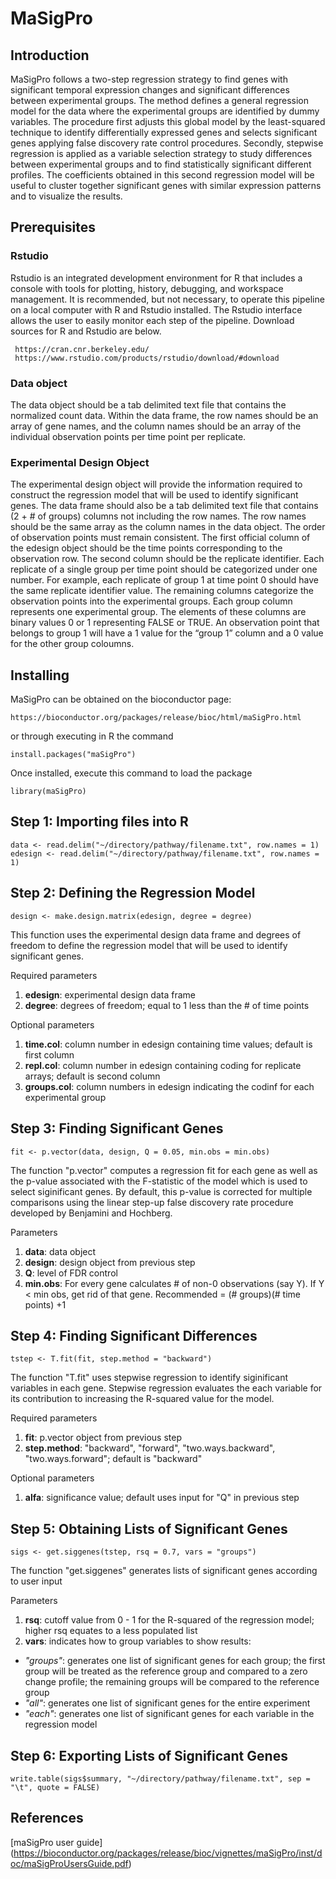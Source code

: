 # MaSigPro 
## Introduction
MaSigPro follows a two-step regression strategy to find genes with significant temporal expression changes and significant differences between experimental groups. The method defines a general regression model for the data where the experimental groups are identified by dummy variables. The procedure first adjusts this global model by the least-squared technique to identify differentially expressed genes and selects significant genes applying false discovery rate control procedures. Secondly, stepwise regression is applied as a variable selection strategy to study differences between experimental groups and to find statistically significant different profiles. The coefficients obtained in this second regression model will be useful to cluster together significant genes with similar expression patterns and to visualize the results.

## Prerequisites
### Rstudio
Rstudio is an integrated development environment for R that includes a console with tools for plotting, history, debugging, and workspace management. It is recommended, but not necessary, to operate this pipeline on a local computer with R and Rstudio installed. The Rstudio interface allows the user to easily monitor each step of the pipeline. Download sources for R and Rstudio are below.

```
 https://cran.cnr.berkeley.edu/
 https://www.rstudio.com/products/rstudio/download/#download
``` 
 
### Data object
The data object should be a tab delimited text file that contains the normalized count data. Within the data frame, the row names should be an array of gene names, and the column names should be an array of the individual observation points per time point per replicate.

### Experimental Design Object
The experimental design object will provide the information required to construct the regression model that will be used to identify significant genes. The data frame should also be a tab delimited text file that contains (2 + # of groups) columns not including the row names. The row names should be the same array as the column names in the data object. The order of observation points must remain consistent. The first official column of the edesign object should be the time points corresponding to the observation row. The second column should be the replicate identifier. Each replicate of a single group per time point should be categorized under one number. For example, each replicate of group 1 at time point 0 should have the same replicate identifier value. The remaining columns categorize the observation points into the experimental groups. Each group column represents one experimental group. The elements of these columns are binary values 0 or 1 representing FALSE or TRUE. An observation point that belongs to group 1 will have a 1 value for the “group 1” column and a 0 value for the other group coloumns.    

## Installing
MaSigPro can be obtained on the bioconductor page:

```
https://bioconductor.org/packages/release/bioc/html/maSigPro.html
```

or through executing in R the command

```
install.packages("maSigPro") 
```

Once installed, execute this command to load the package

```
library(maSigPro)
```

## Step 1: Importing files into R
```
data <- read.delim("~/directory/pathway/filename.txt", row.names = 1)
edesign <- read.delim("~/directory/pathway/filename.txt", row.names = 1)
```

## Step 2: Defining the Regression Model
```
design <- make.design.matrix(edesign, degree = degree)
```
This function uses the experimental design data frame and degrees of freedom to define the regression model that will be used to identify significant genes.

Required parameters
1. **edesign**: experimental design data frame
2. **degree**: degrees of freedom; equal to 1 less than the # of time points

Optional parameters
1. **time.col**: column number in edesign containing time values; default is first column
2. **repl.col**: column number in edesign containing coding for replicate arrays; default is second column
3. **groups.col**: column numbers in edesign indicating the codinf for each experimental group

## Step 3: Finding Significant Genes
```
fit <- p.vector(data, design, Q = 0.05, min.obs = min.obs)
```
The function "p.vector" computes a regression fit for each gene as well as the p-value associated with the F-statistic of the model which is used to select siginificant genes. By default, this p-value is corrected for multiple comparisons using the linear step-up false discovery rate procedure developed by Benjamini and Hochberg. 

Parameters
1. **data**: data object
2. **design**: design object from previous step
3. **Q**: level of FDR control
4. **min.obs**: For every gene calculates # of non-0 observations (say Y). If Y < min obs, get rid of that gene. Recommended = (# groups)(# time points) +1

## Step 4: Finding Significant Differences
```
tstep <- T.fit(fit, step.method = "backward")
```
The function "T.fit" uses stepwise regression to identify siginificant variables in each gene. Stepwise regression evaluates the each variable for its contribution to increasing the R-squared value for the model.

Required parameters
1. **fit**: p.vector object from previous step
2. **step.method**: "backward", "forward", "two.ways.backward", "two.ways.forward"; default is "backward"

Optional parameters
1. **alfa**: significance value; default uses input for "Q" in previous step

## Step 5: Obtaining Lists of Significant Genes
```
sigs <- get.siggenes(tstep, rsq = 0.7, vars = "groups")
```
The function "get.siggenes" generates lists of significant genes according to user input

Parameters
1. **rsq**: cutoff value from 0 - 1 for the R-squared of the regression model; higher rsq equates to a less populated list
2. **vars**: indicates how to group variables to show results:
 * *"groups"*: generates one list of significant genes for each group; the first group will be treated as the reference group and compared to a zero change profile; the remaining groups will be compared to the reference group 
 * *"all"*: generates one list of significant genes for the entire experiment
 * *"each"*: generates one list of significant genes for each variable in the regression model
 
## Step 6: Exporting Lists of Significant Genes
```
write.table(sigs$summary, "~/directory/pathway/filename.txt", sep = "\t", quote = FALSE)
```
## References
[maSigPro user guide] (https://bioconductor.org/packages/release/bioc/vignettes/maSigPro/inst/doc/maSigProUsersGuide.pdf)
